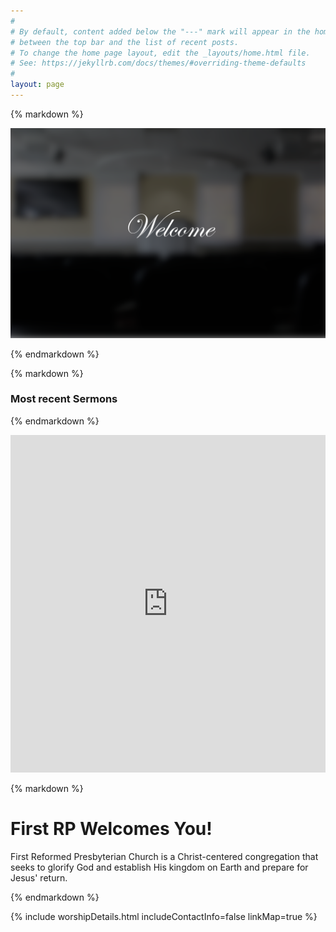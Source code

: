 ```yaml
---
#
# By default, content added below the "---" mark will appear in the home page
# between the top bar and the list of recent posts.
# To change the home page layout, edit the _layouts/home.html file.
# See: https://jekyllrb.com/docs/themes/#overriding-theme-defaults
#
layout: page
---
```


<div class="centered">
{% markdown %}

![Welcome](/Media/Welcome_Banner.png)

{% endmarkdown %}

</div>

<div>
<div class="splitpane splitpane-left one-third">
{% markdown %}

### Most recent Sermons

{% endmarkdown %}
<iframe tabindex="-1" width="1" height="540" src="https://embed.sermonaudio.com/browser/broadcaster/grrpcna/?sort=newest&page_size=25&header=false&background=false&external_borders=false" style="min-width: 100%; max-width: 100%; " allow="autoplay" frameborder="0" scrolling="no"></iframe>
</div>
<div class="splitpane splitpane-right two-thirds">

{% markdown %}

# First RP Welcomes You!

First Reformed Presbyterian Church is a Christ-centered congregation that seeks to glorify God and establish His kingdom on Earth and prepare for Jesus' return. 

{% endmarkdown %}

{% include worshipDetails.html includeContactInfo=false linkMap=true %}

</div>
</div>


